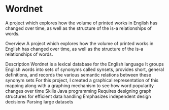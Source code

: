 # Wordnet
A project which explores how the volume of printed works in English has changed over time, as well as the structure of the is-a relationships of words.

Overview
A project which explores how the volume of printed works in English has changed over time, as well as the structure of the is-a relationships of words.

Description
Wordnet is a lexical database for the English language
It groups English words into sets of synonyms called synsets, provides short, general definitions, and records the various semantic relations between these synonym sets
For this project, I created a graphical representation of this mapping along with a graphing mechanism to see how word popularity changes over time
Skills
Java programming
Requires designing graph structures for efficient data handling
Emphasizes independent design decisions
Parsing large datasets
